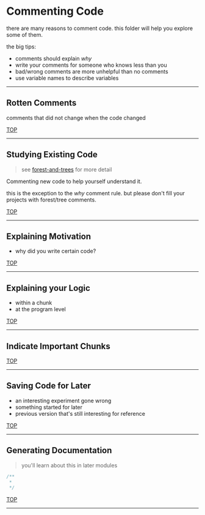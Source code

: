 <!--
https://blog.submain.com/4-reasons-need-code-comments/
https://www.techrepublic.com/article/the-pros-and-cons-but-mostly-pros-of-comments-in-code/
https://medium.com/better-programming/comments-in-your-code-730cfd1dde02
https://www.freecodecamp.org/news/code-comments-the-good-the-bad-and-the-ugly-be9cc65fbf83/
 -->

# Commenting Code

there are many reasons to comment code. this folder will help you explore some of them.

the big tips:

- comments should explain _why_
- write your comments for someone who knows less than you
- bad/wrong comments are more unhelpful than no comments
- use variable names to describe variables

---

## Rotten Comments

comments that did not change when the code changed

[TOP](#commenting-code)

---

## Studying Existing Code

> see [forest-and-trees](../forest-and-trees/README.md) for more detail

Commenting new code to help yourself understand it.

this is the exception to the _why_ comment rule. but please don't fill your projects with forest/tree comments.

[TOP](#commenting-code)

---

## Explaining Motivation

- why did you write certain code?

[TOP](#commenting-code)

---

## Explaining your Logic

- within a chunk
- at the program level

[TOP](#commenting-code)

---

## Indicate Important Chunks

[TOP](#commenting-code)

---

## Saving Code for Later

- an interesting experiment gone wrong
- something started for later
- previous version that's still interesting for reference

[TOP](#commenting-code)

---

## Generating Documentation

> you'll learn about this in later modules

```js
/**
 *
 */
```

[TOP](#commenting-code)

---
